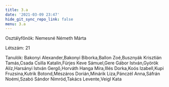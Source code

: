 ```yaml
---
title: 3.a
date: '2021-03-09 23:47'
hide_git_sync_repo_link: false
menu: 3.a
---
```


Osztályfőnök: Nemesné Németh Márta

Létszám: 21

Tanulók: Bakonyi Alexander,Bakonyi Bíborka,Ballon Zoé,Busznyák Krisztián Tamás,Csada Csilla Katalin,Fürjes Keve Sámuel,Gere Gábor István,Györök Alíz,Harsányi István Gergő,Horváth Hanga Míra,Illés Dorka,Koós Izabell,Kupi Fruzsina,Kutrik Botond,Mészáros Dorián,Minárik Liza,Pánczél Anna,Sáfrán Noémi,Szabó Sándor Nimród,Takács Levente,Veigl Kata